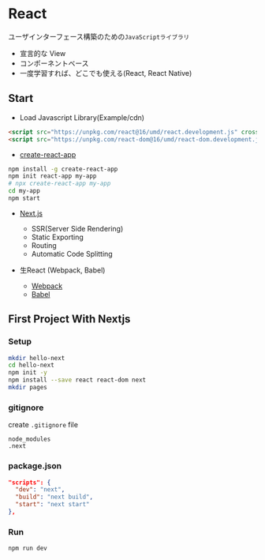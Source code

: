 # React

ユーザインターフェース構築のための`JavaScriptライブラリ`

- 宣言的な View
- コンポーネントベース
- 一度学習すれば、どこでも使える(React, React Native)

## Start

- Load Javascript Library(Example/cdn)

```html
<script src="https://unpkg.com/react@16/umd/react.development.js" crossorigin></script>
<script src="https://unpkg.com/react-dom@16/umd/react-dom.development.js" crossorigin></script>
```

- [create-react-app](https://github.com/facebook/create-react-app)

```bash
npm install -g create-react-app
npm init react-app my-app
# npx create-react-app my-app
cd my-app
npm start
```

- [Next.js](https://nextjs.org/)
  - SSR(Server Side Rendering)
  - Static Exporting
  - Routing
  - Automatic Code Splitting

- 生React (Webpack, Babel)
  - [Webpack](https://webpack.js.org/)
  - [Babel](https://babeljs.io/)

## First Project With Nextjs

### Setup

```bash
mkdir hello-next
cd hello-next
npm init -y
npm install --save react react-dom next
mkdir pages
```

### gitignore

create `.gitignore` file

```
node_modules
.next
```

### package.json

```json
"scripts": {
  "dev": "next",
  "build": "next build",
  "start": "next start"
},
```

### Run

```bash
npm run dev
```
